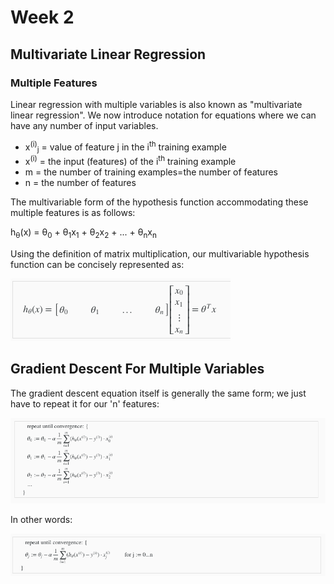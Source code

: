 # Week 2

## Multivariate Linear Regression

### Multiple Features

Linear regression with multiple variables is also known as "multivariate linear regression".
We now introduce notation for equations where we can have any number of input variables.

* x<sup>(i)</sup><sub>j</sub> = value of feature j in the i<sup>th</sup> training example
* x<sup>(i)</sup> = the input (features) of the i<sup>th</sup> training example
* m = the number of training examples=the number of features
* n = the number of features

The multivariable form of the hypothesis function accommodating these multiple features is as follows:

h<sub>θ</sub>(x) = θ<sub>0</sub> + θ<sub>1</sub>x<sub>1</sub> + θ<sub>2</sub>x<sub>2</sub> + ... + θ<sub>n</sub>x<sub>n</sub>

Using the definition of matrix multiplication, our multivariable hypothesis function can be concisely represented as:

![IMG](img/img1.png)

## Gradient Descent For Multiple Variables

The gradient descent equation itself is generally the same form; we just have to repeat it for our 'n' features:

![IMG](img/img2.png)

In other words:

![IMG](img/img3.png)

